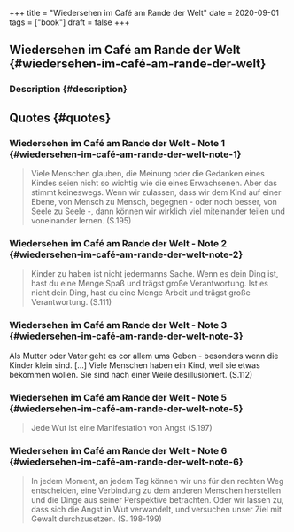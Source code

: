 +++
title = "Wiedersehen im Café am Rande der Welt"
date = 2020-09-01
tags = ["book"]
draft = false
+++

## Wiedersehen im Café am Rande der Welt {#wiedersehen-im-café-am-rande-der-welt}


### Description {#description}


## Quotes {#quotes}


### Wiedersehen im Café am Rande der Welt - Note 1 {#wiedersehen-im-café-am-rande-der-welt-note-1}

> Viele Menschen glauben, die Meinung oder die Gedanken eines Kindes seien nicht so wichtig wie die eines Erwachsenen. Aber das stimmt keineswegs. Wenn wir zulassen, dass wir dem Kind auf einer Ebene, von Mensch zu Mensch, begegnen - oder noch besser, von Seele zu Seele -, dann können wir wirklich viel miteinander teilen und voneinander lernen. (S.195)


### Wiedersehen im Café am Rande der Welt - Note 2 {#wiedersehen-im-café-am-rande-der-welt-note-2}

> Kinder zu haben ist nicht jedermanns Sache. Wenn es dein Ding ist, hast du eine Menge Spaß und trägst große Verantwortung. Ist es nicht dein Ding, hast du eine Menge Arbeit und trägst große Verantwortung. (S.111)


### Wiedersehen im Café am Rande der Welt - Note 3 {#wiedersehen-im-café-am-rande-der-welt-note-3}

Als Mutter oder Vater geht es cor allem ums Geben - besonders wenn die Kinder
klein sind. [...] Viele Menschen haben ein Kind, weil sie etwas bekommen wollen.
Sie sind nach einer Weile desillusioniert. (S.112)


### Wiedersehen im Café am Rande der Welt - Note 5 {#wiedersehen-im-café-am-rande-der-welt-note-5}

> Jede Wut ist eine Manifestation von Angst (S.197)


### Wiedersehen im Café am Rande der Welt - Note 6 {#wiedersehen-im-café-am-rande-der-welt-note-6}

> In jedem Moment, an jedem Tag können wir uns für den rechten Weg entscheiden, eine Verbindung zu dem anderen Menschen herstellen und die Dinge aus seiner Perspektive betrachten. Oder wir lassen zu, dass sich die Angst in Wut verwandelt, und versuchen unser Ziel mit Gewalt durchzusetzen. (S. 198-199)